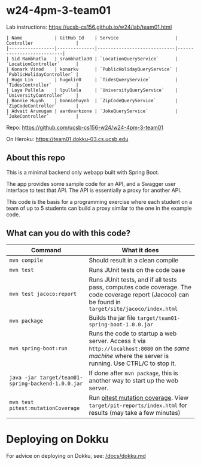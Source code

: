 # w24-4pm-3-team01

Lab instructions: <https://ucsb-cs156.github.io/w24/lab/team01.html>

```
| Name            | GitHub Id    | Service                     | Controller                |
|-----------------|--------------|-----------------------------|---------------------------|
| Sid Rambhatla   | srambhatla30 | `LocationQueryService`      | `LocationController`      |
| Konark Vinod    | konarkv      | `PublicHolidayQueryService` | `PublicHolidayController` |
| Hugo Lin        | hugolin0     | `TidesQueryService`         | `TidesController`         |
| Laya Pullela    | lpullela     | `UniversityQueryService`    | `UniversityController`    |
| Bonnie Huynh    | bonniehuynh  | `ZipCodeQueryService`       | `ZipCodeController`       |
| Advait Arumugam | aardvarkzone | `JokeQueryService`          | `JokeController`          |
```

Repo: https://github.com/ucsb-cs156-w24/w24-4pm-3-team01

On Heroku: https://team01.dokku-03.cs.ucsb.edu

## About this repo

This is a minimal backend only webapp built with Spring Boot.

The app provides some sample code for an API, and a Swagger user interface
to test that API.  The API is essentially a proxy for another API.

This code is the basis for a programming exercise where each student on a
team of up to 5 students can build a proxy similar to the one in the example code.

## What can you do with this code?

| Command | What it does   |
|----------|---------------------------------------|
| `mvn compile` | Should result in a clean compile |
| `mvn test` | Runs JUnit tests on the code base |
| `mvn test jacoco:report` | Runs JUnit tests, and if all tests pass, computes code coverage.  The code coverage report (Jacoco) can be found in `target/site/jacoco/index.html` |
| `mvn package` | Builds the jar file `target/team01-spring-boot-1.0.0.jar` |
| `mvn spring-boot:run` | Runs the code to startup a web server.  Access it via `http://localhost:8080` on the *same machine* where the server is running.  Use CTRL/C to stop it. |
| `java -jar target/team01-spring-backend-1.0.0.jar` | If done after `mvn package`, this is another way to start up the web server.|
| `mvn test pitest:mutationCoverage` | Run [pitest mutation coverage](https://pitest.org).  View `target/pit-reports/index.html` for results (may take a few minutes)|

# Deploying on Dokku

For advice on deploying on Dokku, see: [/docs/dokku.md](/docs/dokku.md)

